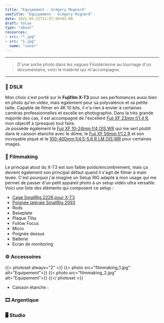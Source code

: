 ```yaml
---
title: "Equipement - Grégory Mignard"
seotitle: "Equipement - Grégory Mignard"
date: 2021-05-21T22:57:50+02:00
draft: false
type: "about"
resources:
- src: "*.jpg"
- src: "1.jpg"
  name: "cover"
---
```


***

> D'une sortie photo dans les vagues Finistérienne au tournage d'un documentaire, voici le matériel qui m'accompagne.

***

### 📸 DSLR

Mon choix s'est porté sur le **Fujifilm X-T3** pour ses perfomances aussi bien en photo qu'en vidéo, mais également pour sa polyvalence et sa petite taille. Capable de filmer en 4K 10 bits, il n'a rien à envier à certaines caméras professionnelles et excelle en photographie. Dans la très grande majorité des cas, il est accompagné de l'excellent [Fuji XF 23mm f/1.4 R](https://www.digit-photo.com/FUJI-XF-23mm-f-1-4-R-rFUJI11508.html?dpa_id=23), mon objectif à (presque) tout faire.  
Je possède également le [Fuji XF 10-24mm f/4 OIS WR](https://www.digit-photo.com/FUJI-XF-10-24mm-f-4-0-R-OIS-WR-rFUJI16666791.html?dpa_id=23) qui me sert plutôt dans le caisson étanche avec le dôme, le [Fuji XF 56mm f/1.2 R](https://www.digit-photo.com/FUJI-XF-56mm-f-1-2-R-Noir-rFUJI11510.html?dpa_id=23) et son incroyable piqué et le [100-400mm f/4.5-5.6 R LM OIS WR](https://www.digit-photo.com/FUJI-XF-100-400mm-f-4-5-5-6-R-LM-OIS-WR-Noir-rFUJI16501109.html?dpa_id=23) pour certaines images.

### 🎥 Filmmaking

Le principal atout du X-T3 est son faible poids/encombrement, mais ça devient également son principal défaut quand il s'agit de filmer à main levée. C'est pourquoi j'ai imaginé un Setup RIG adapté à mon usage qui me permet de passer d'un petit appareil photo à un setup vidéo ultra versatile. Voici une liste des éléments qui composent ce setup : 

* [Cage SmallRig 2228 pour X-T3](https://www.digit-photo.com/SMALLRIG-2228-Cage-pour-Fuji-X-T3-rSMALLRIGD154561.html?dpa_id=23)
* [Poignée latérale SmallRig 2093](https://www.digit-photo.com/SMALLRIG-2093-Poignee-Laterale-Universelle-en-Bois-rSMALLRIGD149261.html)
* Rods
* Baseplate
* Plaque Tilta
* Follow Focus
* Micro
* Poignée dessus
* Batterie
* Ecran de monitoring

### ⚙️ Accessoires

{{< photoset always="2" >}}
{{< photo src="filmmaking_1.jpg" alt="Equipement">}}
{{< photo src="filmmaking_2.jpg" alt="Equipement">}}
{{</ photoset >}}

* Caisson étanche : 

### 🎞️ Argentique


### 🖥️ Studio
